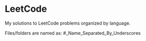 # LeetCode

My solutions to LeetCode problems organized by language.

Files/folders are named as:
#_Name_Separated_By_Underscores
